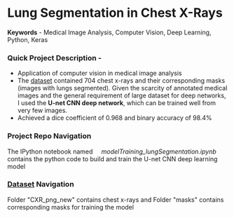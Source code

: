 # Lung Segmentation in Chest X-Rays

**Keywords** - Medical Image Analysis, Computer Vision, Deep Learning, Python, Keras 	

### Quick Project Description -
  - Application of computer vision in medical image analysis
  - The [dataset](https://drive.google.com/drive/folders/1-sjbX4TFHwzkej-4IBYjlUyumli2or8V?usp=sharing) contained 704 chest x-rays and their corresponding masks (images with lungs segmented). Given the scarcity of annotated medical images and the general requirement of large dataset for deep networks, I used the **U-net CNN deep network**, which can be trained well from very few images.
  - Achieved a dice coefficient of 0.968 and binary accuracy of 98.4%

### Project Repo Navigation
The IPython notebook named &nbsp; &nbsp; _modelTraining_lungSegmentation.ipynb_  &nbsp; &nbsp; contains the python code to build and train the U-net CNN deep learning model

### [Dataset](https://drive.google.com/drive/folders/1-sjbX4TFHwzkej-4IBYjlUyumli2or8V?usp=sharing) Navigation
Folder "CXR_png_new" contains chest x-rays and Folder "masks" contains corresponding masks for training the model
